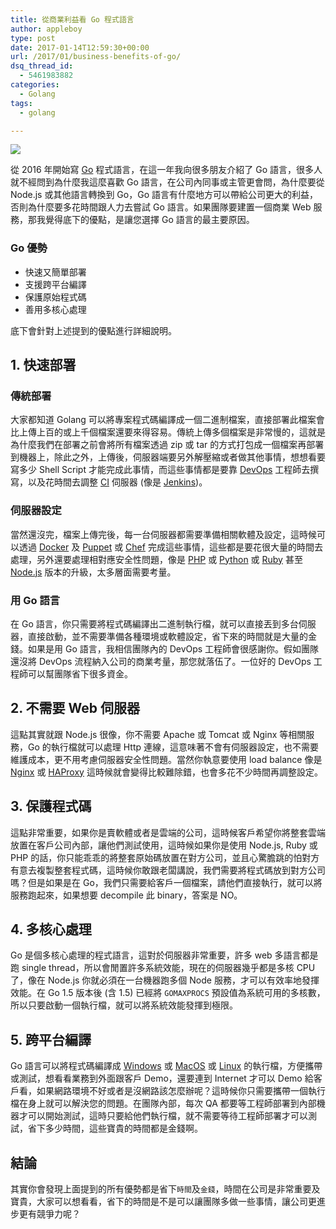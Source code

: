 ```yaml
---
title: 從商業利益看 Go 程式語言
author: appleboy
type: post
date: 2017-01-14T12:59:30+00:00
url: /2017/01/business-benefits-of-go/
dsq_thread_id:
  - 5461983882
categories:
  - Golang
tags:
  - golang

---
```

[![][1]][1]

從 2016 年開始寫 [Go][2] 程式語言，在這一年我向很多朋友介紹了 Go 語言，很多人就不經問到為什麼我這麼喜歡 Go 語言，在公司內同事或主管更會問，為什麼要從 Node.js 或其他語言轉換到 Go，Go 語言有什麼地方可以帶給公司更大的利益，否則為什麼要多花時間跟人力去嘗試 Go 語言。如果團隊要建置一個商業 Web 服務，那我覺得底下的優點，是讓您選擇 Go 語言的最主要原因。

<!--more-->

### Go 優勢

  * 快速又簡單部署
  * 支援跨平台編譯
  * 保護原始程式碼
  * 善用多核心處理

底下會針對上述提到的優點進行詳細說明。

## 1. 快速部署

### 傳統部署

大家都知道 Golang 可以將專案程式碼編譯成一個二進制檔案，直接部署此檔案會比上傳上百的或上千個檔案還要來得容易。傳統上傳多個檔案是非常慢的，這就是為什麼我們在部署之前會將所有檔案透過 zip 或 tar 的方式打包成一個檔案再部署到機器上，除此之外，上傳後，伺服器端要另外解壓縮或者做其他事情，想想看要寫多少 Shell Script 才能完成此事情，而這些事情都是要靠 [DevOps][3] 工程師去撰寫，以及花時間去調整 [CI][4] 伺服器 (像是 [Jenkins][5])。

### 伺服器設定

當然還沒完，檔案上傳完後，每一台伺服器都需要準備相關軟體及設定，這時候可以透過 [Docker][6] 及 [Puppet][7] 或 [Chef][8] 完成這些事情，這些都是要花很大量的時間去處理，另外還要處理相對應安全性問題，像是 [PHP][9] 或 [Python][10] 或 [Ruby][11] 甚至 [Node.js][12] 版本的升級，太多層面需要考量。

### 用 Go 語言

在 Go 語言，你只需要將程式碼編譯出二進制執行檔，就可以直接丟到多台伺服器，直接啟動，並不需要準備各種環境或軟體設定，省下來的時間就是大量的金錢。如果是用 Go 語言，我相信團隊內的 DevOps 工程師會很感謝你。假如團隊還沒將 DevOps 流程納入公司的商業考量，那您就落伍了。一位好的 DevOps 工程師可以幫團隊省下很多資金。

## 2. 不需要 Web 伺服器

這點其實就跟 Node.js 很像，你不需要 Apache 或 Tomcat 或 Nginx 等相關服務，Go 的執行檔就可以處理 Http 連線，這意味著不會有伺服器設定，也不需要維護成本，更不用考慮伺服器安全性問題。當然你執意要使用 load balance 像是 [Nginx][13] 或 [HAProxy][14] 這時候就會變得比較難除錯，也會多花不少時間再調整設定。

## 3. 保護程式碼

這點非常重要，如果你是賣軟體或者是雲端的公司，這時候客戶希望你將整套雲端放置在客戶公司內部，讓他們測試使用，這時候如果你是使用 Node.js, Ruby 或 PHP 的話，你只能乖乖的將整套原始碼放置在對方公司，並且心驚膽跳的怕對方有意去複製整套程式碼，這時候你敢跟老闆講說，我們需要將程式碼放到對方公司嗎？但是如果是在 Go，我們只需要給客戶一個檔案，請他們直接執行，就可以將服務跑起來，如果想要 decompile 此 binary，答案是 NO。

## 4. 多核心處理

Go 是個多核心處理的程式語言，這對於伺服器非常重要，許多 web 多語言都是跑 single thread，所以會閒置許多系統效能，現在的伺服器幾乎都是多核 CPU 了，像在 Node.js 你就必須在一台機器跑多個 Node 服務，才可以有效率地發揮效能。在 Go 1.5 版本後 (含 1.5) 已經將 `GOMAXPROCS` 預設值為系統可用的多核數，所以只要啟動一個執行檔，就可以將系統效能發揮到極限。

## 5. 跨平台編譯

Go 語言可以將程式碼編譯成 [Windows][15] 或 [MacOS][16] 或 [Linux][17] 的執行檔，方便攜帶或測試，想看看業務到外面跟客戶 Demo，還要連到 Internet 才可以 Demo 給客戶看，如果網路環境不好或者是沒網路該怎麼辦呢？這時候你只需要攜帶一個執行檔在身上就可以解決您的問題。在團隊內部，每次 QA 都要等工程師部署到內部機器才可以開始測試，這時只要給他們執行檔，就不需要等待工程師部署才可以測試，省下多少時間，這些寶貴的時間都是金錢啊。

## 結論

其實你會發現上面提到的所有優勢都是省下`時間`及`金錢`，時間在公司是非常重要及寶貴，大家可以想看看，省下的時間是不是可以讓團隊多做一些事情，讓公司更進步更有競爭力呢？

 [1]: https://lh3.googleusercontent.com/jsocHCR9A9yEfDVUTrU0m42_aHhTEVDGW5p5PsQSx7GSlkt3gLjohfXH3S7P7p982332ruU_e-EtW0LwmiuZjvN65VIcyME-zE35C6EM0IV1nqY6KoNw3dwW2djjid3F-T5YgnJothA=w1920-h1080
 [2]: https://golang.org/
 [3]: https://zh.wikipedia.org/wiki/DevOps
 [4]: https://zh.wikipedia.org/wiki/%E6%8C%81%E7%BA%8C%E6%95%B4%E5%90%88
 [5]: https://jenkins.io/
 [6]: https://www.docker.com/
 [7]: https://puppet.com/
 [8]: https://www.chef.io/
 [9]: http://php.net/
 [10]: https://www.python.org/
 [11]: https://www.ruby-lang.org/
 [12]: https://nodejs.org/
 [13]: https://nginx.org/
 [14]: http://www.haproxy.org/
 [15]: https://www.microsoft.com/
 [16]: http://www.apple.com/
 [17]: https://zh.wikipedia.org/wiki/Linux